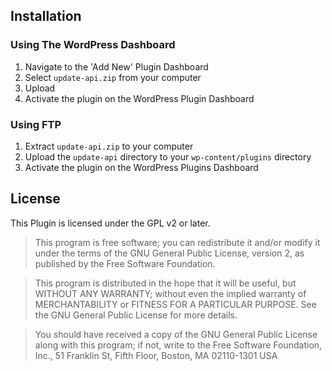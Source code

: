 
## Installation

### Using The WordPress Dashboard

1. Navigate to the 'Add New' Plugin Dashboard
2. Select `update-api.zip` from your computer
3. Upload
4. Activate the plugin on the WordPress Plugin Dashboard

### Using FTP

1. Extract `update-api.zip` to your computer
2. Upload the `update-api` directory to your `wp-content/plugins` directory
3. Activate the plugin on the WordPress Plugins Dashboard

## License

This Plugin is licensed under the GPL v2 or later.

> This program is free software; you can redistribute it and/or modify
it under the terms of the GNU General Public License, version 2, as
published by the Free Software Foundation.

> This program is distributed in the hope that it will be useful,
but WITHOUT ANY WARRANTY; without even the implied warranty of
MERCHANTABILITY or FITNESS FOR A PARTICULAR PURPOSE.  See the
GNU General Public License for more details.

> You should have received a copy of the GNU General Public License
along with this program; if not, write to the Free Software
Foundation, Inc., 51 Franklin St, Fifth Floor, Boston, MA  02110-1301  USA
